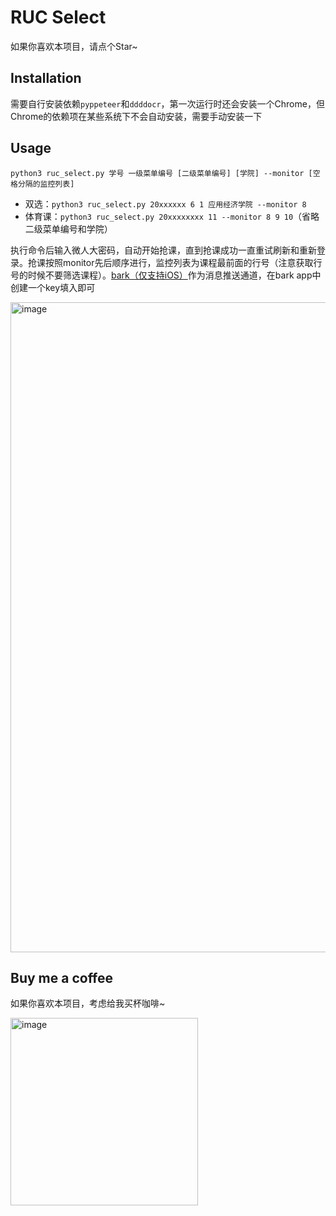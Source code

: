 # RUC Select

如果你喜欢本项目，请点个Star~

## Installation

需要自行安装依赖`pyppeteer`和`ddddocr`，第一次运行时还会安装一个Chrome，但Chrome的依赖项在某些系统下不会自动安装，需要手动安装一下

## Usage

```
python3 ruc_select.py 学号 一级菜单编号 [二级菜单编号] [学院] --monitor [空格分隔的监控列表]
```

- 双选：`python3 ruc_select.py 20xxxxxx 6 1 应用经济学院 --monitor 8`
- 体育课：`python3 ruc_select.py 20xxxxxxxx 11 --monitor 8 9 10`（省略二级菜单编号和学院）

执行命令后输入微人大密码，自动开始抢课，直到抢课成功一直重试刷新和重新登录。抢课按照monitor先后顺序进行，监控列表为课程最前面的行号（注意获取行号的时候不要筛选课程）。[bark（仅支持iOS）](https://apps.apple.com/us/app/bark-customed-notifications/id1403753865)作为消息推送通道，在bark app中创建一个key填入即可

<img width="1040" alt="image" src="https://github.com/huyiwen/RUCSelect/assets/5737212/251c3250-2eb4-441c-b6fb-6e09f35cbc9e">

## Buy me a coffee

如果你喜欢本项目，考虑给我买杯咖啡~

<img width="300" alt="image" src=https://github.com/huyiwen/RUCSelect/assets/5737212/cc48ba3d-a386-45a8-8c5a-9aae96a9b198>
